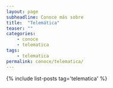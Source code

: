 ```yaml
---
layout: page
subheadline: Conoce más sobre
title:  "Telemática"
teaser: ""
categories:
    - conoce
    - telematica
tags:
    - telematica
permalink: conoce/telematica/
---
```

{% include list-posts tag='telematica' %}
